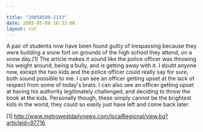```yaml
---

title: "20050508-1133"
date: 2005-05-08 16:33:00
layout: rut
---
```


<p>A pair of students now have been found guilty of trespassing
because they were building a snow fort on grounds of the high school
they attend, on a snow day.[1]  The article makes it sound like the
police officer was throwing his weight around, being a bully,
and is getting away with it.  I doubt anyone now, except the two
kids and the police officer could really say for sure, both sound
possible to me.  I can see an officer getting upset at the lack
of respect from some of today's brats.  I can also see an officer
getting upset at having his authority legitimately challenged,
and deciding to throw the book at the kids.  Personally though,
these simply cannot be the brightest kids in the world, they could
so easily just have left and come back later.</p>

[1] http://www.metrowestdailynews.com/localRegional/view.bg?articleid=97716


